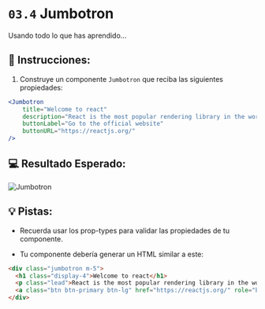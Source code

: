 # `03.4` Jumbotron

Usando todo lo que has aprendido...

## 📝 Instrucciones:

1. Construye un componente `Jumbotron` que reciba las siguientes propiedades:

```jsx
<Jumbotron
    title="Welcome to react"
    description="React is the most popular rendering library in the world"
    buttonLabel="Go to the official website"
    buttonURL="https://reactjs.org/"
/>
```

## 💻 Resultado Esperado:
  
![Jumbotron](../../.learn/assets/03.4-1.png?raw=true)

## 💡 Pistas:

+ Recuerda usar los prop-types para validar las propiedades de tu componente.

+ Tu componente debería generar un HTML similar a este:

```html
<div class="jumbotron m-5">
  <h1 class="display-4">Welcome to react</h1>
  <p class="lead">React is the most popular rendering library in the world</p>
  <a class="btn btn-primary btn-lg" href="https://reactjs.org/" role="button">Go to the official website</a>
</div>
```
